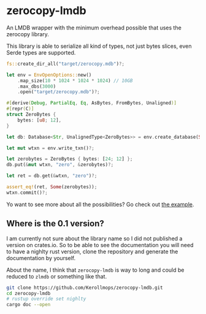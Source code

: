 # zerocopy-lmdb
An LMDB wrapper with the minimum overhead possible that uses the zerocopy library.

This library is able to serialize all kind of types, not just bytes slices, even Serde types are supported.

```rust
fs::create_dir_all("target/zerocopy.mdb")?;

let env = EnvOpenOptions::new()
    .map_size(10 * 1024 * 1024 * 1024) // 10GB
    .max_dbs(3000)
    .open("target/zerocopy.mdb")?;

#[derive(Debug, PartialEq, Eq, AsBytes, FromBytes, Unaligned)]
#[repr(C)]
struct ZeroBytes {
    bytes: [u8; 12],
}

let db: Database<Str, UnalignedType<ZeroBytes>> = env.create_database(Some("zerocopy-struct"))?;

let mut wtxn = env.write_txn()?;

let zerobytes = ZeroBytes { bytes: [24; 12] };
db.put(&mut wtxn, "zero", &zerobytes)?;

let ret = db.get(&wtxn, "zero")?;

assert_eq!(ret, Some(zerobytes));
wtxn.commit()?;
```

Yo want to see more about all the possibilities? Go check out [the example](examples/all-types.rs).

## Where is the 0.1 version?

I am currently not sure about the library name so I did not published a version on crates.io.
So to be able to see the documentation you will need to have a nighlty rust version, clone the repository
and generate the documentation by yourself.

About the name, I think that `zerocopy-lmdb` is way to long and could be reduced to `zlmdb` or something like that.

```bash
git clone https://github.com/Kerollmops/zerocopy-lmdb.git
cd zerocopy-lmdb
# rustup override set nighlty
cargo doc --open
```
